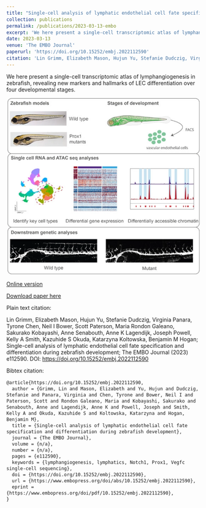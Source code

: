```yaml
---
title: "Single-cell analysis of lymphatic endothelial cell fate specification and differentiation during zebrafish development"
collection: publications
permalink: /publications/2023-03-13-embo
excerpt: 'We here present a single-cell transcriptomic atlas of lymphangiogenesis in zebrafish, revealing new markers and hallmarks of LEC differentiation over four developmental stages.'
date: 2023-03-13
venue: 'The EMBO Journal'
paperurl: 'https://doi.org/10.15252/embj.2022112590'
citation: 'Lin Grimm, Elizabeth Mason, Hujun Yu, Stefanie Dudczig, Virginia Panara, Tyrone Chen, Neil I Bower, Scott Paterson, Maria Rondon Galeano, Sakurako Kobayashi, Anne Senabouth, Anne K Lagendijk, Joseph Powell, Kelly A Smith, Kazuhide S Okuda, Katarzyna Koltowska, Benjamin M Hogan; Single-cell analysis of lymphatic endothelial cell fate specification and differentiation during zebrafish development; The EMBO Journal (2023) e112590. DOI: https://doi.org/10.15252/embj.2022112590'
---
```

We here present a single-cell transcriptomic atlas of lymphangiogenesis in zebrafish, revealing new markers and hallmarks of LEC differentiation over four developmental stages.

![](../files/embj2022112590-abs-0001-m.webp)

[Online version](https://doi.org/10.15252/embj.2022112590)

[Download paper here](http://tyronechen.github.io/files/emboj2022112590.pdf)

Plain text citation:

Lin Grimm, Elizabeth Mason, Hujun Yu, Stefanie Dudczig, Virginia Panara, Tyrone Chen, Neil I Bower, Scott Paterson, Maria Rondon Galeano, Sakurako Kobayashi, Anne Senabouth, Anne K Lagendijk, Joseph Powell, Kelly A Smith, Kazuhide S Okuda, Katarzyna Koltowska, Benjamin M Hogan; Single-cell analysis of lymphatic endothelial cell fate specification and differentiation during zebrafish development; The EMBO Journal (2023) e112590. DOI: https://doi.org/10.15252/embj.2022112590

Bibtex citation:
```
@article{https://doi.org/10.15252/embj.2022112590,
  author = {Grimm, Lin and Mason, Elizabeth and Yu, Hujun and Dudczig, Stefanie and Panara, Virginia and Chen, Tyrone and Bower, Neil I and Paterson, Scott and Rondon Galeano, Maria and Kobayashi, Sakurako and Senabouth, Anne and Lagendijk, Anne K and Powell, Joseph and Smith, Kelly A and Okuda, Kazuhide S and Koltowska, Katarzyna and Hogan, Benjamin M},
  title = {Single-cell analysis of lymphatic endothelial cell fate specification and differentiation during zebrafish development},
  journal = {The EMBO Journal},
  volume = {n/a},
  number = {n/a},
  pages = {e112590},
  keywords = {lymphangiogenesis, lymphatics, Notch1, Prox1, Vegfc single-cell sequencing},
  doi = {https://doi.org/10.15252/embj.2022112590},
  url = {https://www.embopress.org/doi/abs/10.15252/embj.2022112590},
  eprint = {https://www.embopress.org/doi/pdf/10.15252/embj.2022112590},
}
```
